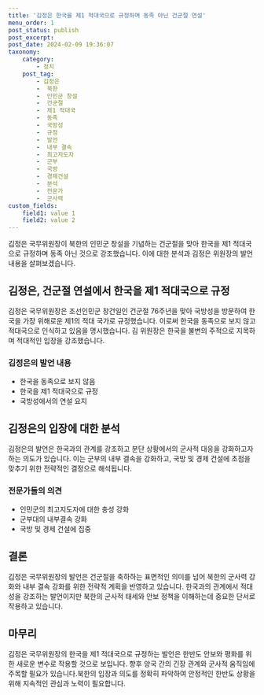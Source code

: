 ```yaml
---
title: '김정은 한국을 제1 적대국으로 규정하며 동족 아닌 건군절 연설'
menu_order: 1
post_status: publish
post_excerpt: 
post_date: 2024-02-09 19:36:07
taxonomy:
    category:
        - 정치
    post_tag:
        - 김정은
        -  북한
        -  인민군 창설
        -  건군절
        -  제1 적대국
        -  동족
        -  국방성
        -  규정
        -  발언
        -  내부 결속
        -  최고지도자
        -  군부
        -  국방
        -  경제건설
        -  분석
        -  전문가
        -  군사력
custom_fields:
    field1: value 1
    field2: value 2
---
```


김정은 국무위원장이 북한의 인민군 창설을 기념하는 건군절을 맞아 한국을 제1 적대국으로 규정하며 동족 아닌 것으로 강조했습니다. 이에 대한 분석과 김정은 위원장의 발언 내용을 살펴보겠습니다.
## 김정은, 건군절 연설에서 한국을 제1 적대국으로 규정
김정은 국무위원장은 조선인민군 창건일인 건군절 76주년을 맞아 국방성을 방문하여 한국을 가장 위해로운 제1의 적대 국가로 규정했습니다. 이로써 한국을 동족으로 보지 않고 적대국으로 인식하고 있음을 명시했습니다. 김 위원장은 한국을 불변의 주적으로 지목하며 적대적인 입장을 강조했습니다.
### 김정은의 발언 내용
- 한국을 동족으로 보지 않음
- 한국을 제1 적대국으로 규정
- 국방성에서의 연설 요지
## 김정은의 입장에 대한 분석
김정은의 발언은 한국과의 관계를 강조하고 분단 상황에서의 군사적 대응을 강화하고자 하는 의도가 있습니다. 이는 군부의 내부 결속을 강화하고, 국방 및 경제 건설에 초점을 맞추기 위한 전략적인 결정으로 해석됩니다.
### 전문가들의 의견
- 인민군의 최고지도자에 대한 충성 강화
- 군부대의 내부결속 강화
- 국방 및 경제 건설에 집중
## 결론
김정은 국무위원장의 발언은 건군절을 축하하는 표면적인 의미를 넘어 북한의 군사력 강화와 내부 결속 강화를 위한 전략적 계획을 반영하고 있습니다. 한국과의 관계에서 적대성을 강조하는 발언이지만 북한의 군사적 태세와 안보 정책을 이해하는데 중요한 단서로 작용하고 있습니다.
## 마무리
김정은 국무위원장의 한국을 제1 적대국으로 규정하는 발언은 한반도 안보와 평화를 위한 새로운 변수로 작용할 것으로 보입니다. 향후 양국 간의 긴장 관계와 군사적 움직임에 주목할 필요가 있습니다.북한의 입장과 의도를 정확히 파악하여 안정적인 한반도 상황을 위해 지속적인 관심과 노력이 필요합니다.
